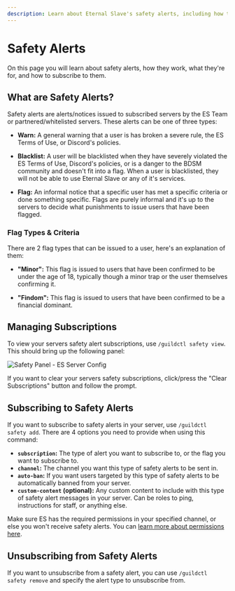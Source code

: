 ```yaml
---
description: Learn about Eternal Slave's safety alerts, including how they work, what they're for, and how to subscribe to them.
---
```


# Safety Alerts
On this page you will learn about safety alerts, how they work, what they're for, and how to subscribe to them.


## What are Safety Alerts?
Safety alerts are alerts/notices issued to subscribed servers by the ES Team or partnered/whitelisted servers.
These alerts can be one of three types:

- **Warn:** A general warning that a user is has broken a severe rule, the ES Terms of Use, or Discord's policies.

- **Blacklist:** A user will be blacklisted when they have severely violated the ES Terms of Use, Discord's policies,
or is a danger to the BDSM community and doesn't fit into a flag.
When a user is blacklisted, they will not be able to use Eternal Slave or any of it's services.

- **Flag:** An informal notice that a specific user has met a specific criteria or done something specific.
Flags are purely informal and it's up to the servers to decide what punishments to issue users that have been flagged.

### Flag Types & Criteria
There are 2 flag types that can be issued to a user, here's an explanation of them:

- **"Minor":** This flag is issued to users that have been confirmed to be under the age of 18,
typically though a minor trap or the user themselves confirming it.

- **"Findom":** This flag is issued to users that have been confirmed to be a financial dominant.


## Managing Subscriptions
To view your servers safety alert subscriptions, use `/guildctl safety view`. This should bring up the following panel:

![Safety Panel - ES Server Config](/screenshots/server/safety/safety-panel.png)

If you want to clear your servers safety subscriptions, click/press the "Clear Subscriptions" button and follow the prompt.


## Subscribing to Safety Alerts
If you want to subscribe to safety alerts in your server, use `/guildctl safety add`.
There are 4 options you need to provide when using this command:

- **`subscription`:** The type of alert you want to subscribe to, or the flag you want to subscribe to.
- **`channel`:** The channel you want this type of safety alerts to be sent in.
- **`auto-ban`:** If you want users targeted by this type of safety alerts to be automatically banned from your server.
- **`custom-content` (optional):** Any custom content to include with this type of safety alert messages in your server.
Can be roles to ping, instructions for staff, or anything else.

Make sure ES has the required permissions in your specified channel, or else you won't receive safety alerts.
You can [learn more about permissions here](/server/permissions#safety-alerts).

## Unsubscribing from Safety Alerts
If you want to unsubscribe from a safety alert, you can use `/guildctl safety remove` and specify the alert type to unsubscribe from.
